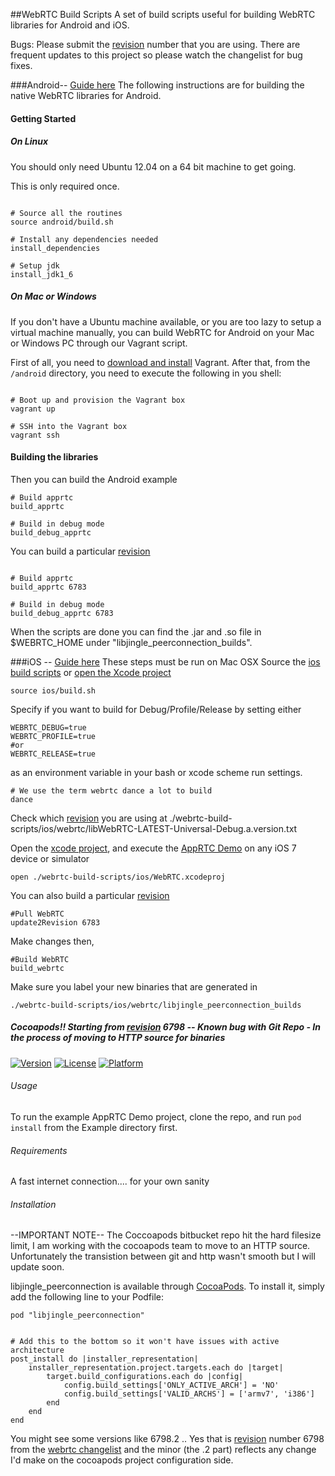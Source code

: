##WebRTC Build Scripts
A set of build scripts useful for building WebRTC libraries for Android and iOS.

Bugs: Please submit the [revision](https://code.google.com/p/webrtc/source/list) number that you are using. There are frequent updates to this project so please watch the changelist for bug fixes.

###Android-- [Guide here](http://tech.pristine.io/build-android-apprtc/)
The following instructions are for building the native WebRTC libraries for Android.


#### Getting Started
##### On Linux
You should only need Ubuntu 12.04 on a 64 bit machine to get going.

This is only required once.
```shell

# Source all the routines
source android/build.sh

# Install any dependencies needed
install_dependencies

# Setup jdk
install_jdk1_6

```

##### On Mac or Windows
If you don't have a Ubuntu machine available, or you are too lazy to setup a virtual machine manually, you can build WebRTC for Android on your Mac or Windows PC through our Vagrant script.

First of all, you need to [download and install](http://www.vagrantup.com/downloads.html) Vagrant. After that, from the `/android` directory, you need to execute the following in you shell:

```shell

# Boot up and provision the Vagrant box
vagrant up

# SSH into the Vagrant box
vagrant ssh

```

#### Building the libraries

Then you can build the Android example
```shell
# Build apprtc
build_apprtc

# Build in debug mode
build_debug_apprtc
```

You can build a particular [revision](https://code.google.com/p/webrtc/source/list)
```shell

# Build apprtc
build_apprtc 6783

# Build in debug mode
build_debug_apprtc 6783

```

When the scripts are done you can find the .jar and .so file in $WEBRTC_HOME under "libjingle\_peerconnection\_builds".

###iOS -- [Guide here](http://tech.pristine.io/build-ios-apprtc/)
These steps must be run on Mac OSX
Source the [ios build scripts](https://github.com/pristineio/webrtc-build-scripts/blob/master/ios/build.sh) or  [open the Xcode project](https://github.com/pristineio/webrtc-build-scripts/tree/master/ios/WebRTC.xcodeproj)

```shell
source ios/build.sh
```

Specify if you want to build for Debug/Profile/Release by setting either  
```shell
WEBRTC_DEBUG=true
WEBRTC_PROFILE=true 
#or
WEBRTC_RELEASE=true
```
as an environment variable in your bash or xcode scheme run settings.


```shell
# We use the term webrtc dance a lot to build 
dance
```
Check which [revision](https://code.google.com/p/webrtc/source/list) you are using at ./webrtc-build-scripts/ios/webrtc/libWebRTC-LATEST-Universal-Debug.a.version.txt


Open the [xcode project](https://github.com/pristineio/webrtc-build-scripts/tree/master/ios/WebRTC.xcodeproj), and execute the [AppRTC Demo](https://code.google.com/p/webrtc/source/browse/#svn%2Ftrunk%2Ftalk%2Fexamples%2Fobjc%2FAppRTCDemo) on any iOS 7 device or simulator
```shell
open ./webrtc-build-scripts/ios/WebRTC.xcodeproj
```

You can also build a particular [revision](https://code.google.com/p/webrtc/source/list)

    #Pull WebRTC
    update2Revision 6783

Make changes then,

    #Build WebRTC
    build_webrtc

Make sure you label your new binaries that are generated in 
```shell
./webrtc-build-scripts/ios/webrtc/libjingle_peerconnection_builds 
```

##### Cocoapods!! Starting from [revision](https://code.google.com/p/webrtc/source/list) 6798 -- Known bug with Git Repo - In the process of moving to HTTP source for binaries
[![Version](https://img.shields.io/cocoapods/v/libjingle_peerconnection.svg?style=flat)](http://cocoadocs.org/docsets/libjingle_peerconnection)
[![License](https://img.shields.io/cocoapods/l/libjingle_peerconnection.svg?style=flat)](http://cocoadocs.org/docsets/libjingle_peerconnection)
[![Platform](https://img.shields.io/cocoapods/p/libjingle_peerconnection.svg?style=flat)](http://cocoadocs.org/docsets/libjingle_peerconnection)

###### Usage

To run the example AppRTC Demo project, clone the repo, and run `pod install` from the Example directory first.

###### Requirements
A fast internet connection.... for your own sanity

###### Installation
--IMPORTANT NOTE-- The Coccoapods bitbucket repo hit the hard filesize limit, I am working with the cocoapods team to move to an HTTP source. Unfortunately the transistion between git and http wasn't smooth but I will update soon.

libjingle_peerconnection is available through [CocoaPods](http://cocoapods.org). To install
it, simply add the following line to your Podfile:

    pod "libjingle_peerconnection"
    

    # Add this to the bottom so it won't have issues with active architecture
    post_install do |installer_representation|
        installer_representation.project.targets.each do |target|
            target.build_configurations.each do |config|
                config.build_settings['ONLY_ACTIVE_ARCH'] = 'NO'
                config.build_settings['VALID_ARCHS'] = ['armv7', 'i386']
            end
        end
    end

You might see some versions like 6798.2 .. Yes that is [revision](https://code.google.com/p/webrtc/source/list) number 6798 from the [webrtc changelist](https://code.google.com/p/webrtc/source/list) and the minor (the .2 part) reflects any change I'd make on the cocoapods project configuration side.


